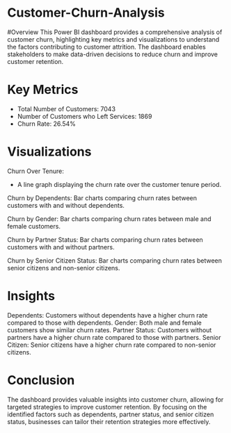 # Customer-Churn-Analysis

#Overview
This Power BI dashboard provides a comprehensive analysis of customer churn, highlighting key metrics and visualizations to understand the factors contributing to customer attrition. The dashboard enables stakeholders to make data-driven decisions to reduce churn and improve customer retention.

# Key Metrics
- Total Number of Customers: 7043
- Number of Customers who Left Services: 1869
- Churn Rate: 26.54%

# Visualizations

Churn Over Tenure:
- A line graph displaying the churn rate over the customer tenure period.

Churn by Dependents:
Bar charts comparing churn rates between customers with and without dependents.

Churn by Gender:
Bar charts comparing churn rates between male and female customers.

Churn by Partner Status:
Bar charts comparing churn rates between customers with and without partners.

Churn by Senior Citizen Status:
Bar charts comparing churn rates between senior citizens and non-senior citizens.

# Insights
Dependents: Customers without dependents have a higher churn rate compared to those with dependents.
Gender: Both male and female customers show similar churn rates.
Partner Status: Customers without partners have a higher churn rate compared to those with partners.
Senior Citizen: Senior citizens have a higher churn rate compared to non-senior citizens.

# Conclusion
The dashboard provides valuable insights into customer churn, allowing for targeted strategies to improve customer retention. By focusing on the identified factors such as dependents, partner status, and senior citizen status, businesses can tailor their retention strategies more effectively.

